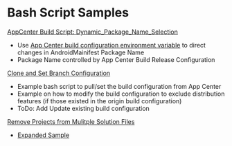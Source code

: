# Bash Script Samples

[AppCenter Build Script: Dynamic_Package_Name_Selection](/docs/AppCenter_Build_Script_Dynamic_Package_Name_Selection.md)
* Use [App Center build configuration environment variable](https://docs.microsoft.com/en-us/appcenter/build/custom/variables/#variables-declared-in-build-configuration) to direct changes in AndroidMainifest Package Name
* Package Name controlled by App Center Build Release Configuration 

[Clone and Set Branch Configuration](/scripts/CloneBranchBuildConfig.sh)
* Example bash script to pull/set the build configuration from App Center
* Example on how to modify the build configuration to exclude distribution features (if those existed in the origin build configuration)
* ToDo: Add Update existing build configuration

[Remove Projects from Mulitple Solution Files ](/scripts/Remove_Projects_From_Solution.sh)
* [Expanded Sample](https://github.com/tdevere/AppCenterSupportDocs/blob/main/Build/error_MSB4057_The_target_IsProjectRestoreSupported_does_not_exist_in_the_project.md#workaround)